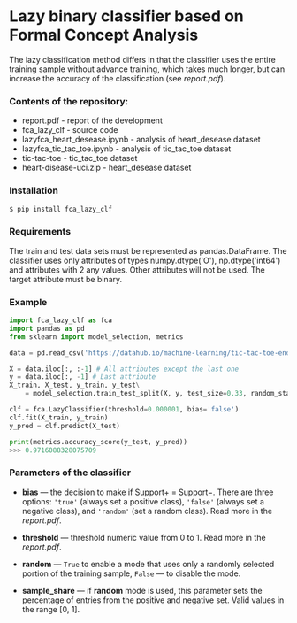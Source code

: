 # Lazy binary classifier based on Formal Concept Analysis

The lazy classification method differs in that the classifier uses the entire training sample without advance training, which takes much longer, but can increase the accuracy of the classification (see _report.pdf_).

### Contents of the repository:
* report.pdf - report of the development
* fca_lazy_clf - source code
* lazyfca_heart_desease.ipynb - analysis of heart_desease dataset 
* lazyfca_tic_tac_toe.ipynb - analysis of tic_tac_toe dataset 
* tic-tac-toe - tic_tac_toe dataset
* heart-disease-uci.zip - heart_desease dataset

### Installation

```sh
$ pip install fca_lazy_clf
```

###  Requirements

The train and test data sets must be represented as pandas.DataFrame. The classifier uses only attributes of types numpy.dtype('O'), np.dtype('int64') and attributes with 2 any values. Other attributes will not be used. The target attribute must be binary.

### Example

```python
import fca_lazy_clf as fca
import pandas as pd
from sklearn import model_selection, metrics

data = pd.read_csv('https://datahub.io/machine-learning/tic-tac-toe-endgame/r/tic-tac-toe.csv')

X = data.iloc[:, :-1] # All attributes except the last one
y = data.iloc[:, -1] # Last attribute
X_train, X_test, y_train, y_test\
    = model_selection.train_test_split(X, y, test_size=0.33, random_state=0)

clf = fca.LazyClassifier(threshold=0.000001, bias='false')
clf.fit(X_train, y_train)
y_pred = clf.predict(X_test)

print(metrics.accuracy_score(y_test, y_pred))
>>> 0.9716088328075709
```

### Parameters of the classifier

* __bias__ — the decision to make if Support+ = Support−. There are three options: ```'true'``` (always set a positive class), ```'false'``` (always set a negative class), and ```'random'``` (set a random class). Read more in the _report.pdf_.
* __threshold__ — threshold numeric value from 0 to 1. Read more in the _report.pdf_.

* __random__ — ```True``` to enable a mode that uses only a randomly selected portion of the training sample, ```False``` — to disable the mode.
* __sample_share__ — if __random__ mode is used, this parameter sets the percentage of entries from the positive and negative set. Valid values in the range [0, 1].
